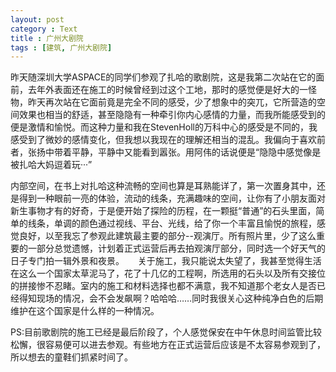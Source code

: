 ```yaml
---
layout: post
category : Text
title : 广州大剧院
tags : [建筑, 广州大剧院]
---
```

昨天随深圳大学ASPACE的同学们参观了扎哈的歌剧院，这是我第二次站在它的面前，去年外表面还在施工的时候曾经到过这个工地，那时的感觉便是好大的一怪物，昨天再次站在它面前竟是完全不同的感受，少了想象中的突兀，它所营造的空间效果也相当的舒适，甚至隐隐有一种牵引你内心感情的力量，而我所能感受到的便是激情和愉悦。而这种力量和我在StevenHoll的万科中心的感受是不同的，我感受到了微妙的感情变化，但我想以我现在的理解还相当的混乱。我偏向于喜欢前者，张扬中带着平静，平静中又能看到嚣张。用阿伟的话说便是“隐隐中感觉像是被扎哈大妈逗着玩···”

内部空间，在书上对扎哈这种流畅的空间也算是耳熟能详了，第一次置身其中，还是得到一种眼前一亮的体验，流动的线条，充满趣味的空间，让你有了小朋友面对新生事物才有的好奇，于是便开始了探险的历程，在一颗挺“普通”的石头里面，简单的线条，单调的颜色通过视线、平台、光线，给了你一个丰富且愉悦的旅程，感觉良好，以至我忘了参观此建筑最主要的部分--观演厅。所有照片里，少了这么重要的一部分总觉遗憾，计划着正式运营后再去拍观演厅部分，同时选一个好天气的日子专门拍一辑外景和夜景。
　
关于施工，我只能说太失望了，我甚至觉得生活在这么一个国家太草泥马了，花了十几亿的工程啊，所选用的石头以及所有交接位的拼接惨不忍睹。室内的施工和材料选择也都不满意，我不知道那个老女人是否已经得知现场的情况，会不会发飙啊？哈哈哈……同时我很关心这种纯净白色的后期维护在这个国家是什么样的一种情况。

PS:目前歌剧院的施工已经是最后阶段了，个人感觉保安在中午休息时间监管比较松懈，很容易便可以进去参观。有些地方在正式运营后应该是不太容易参观到了，所以想去的童鞋们抓紧时间了。